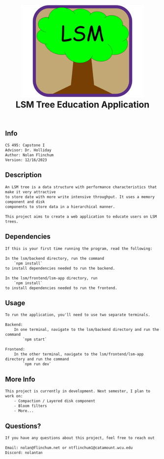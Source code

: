 <h1 align="center">
    <br>
        <a href="https://github.com/NolanTan/Capstone-1">
            <img src="lsm/frontend/lsm-app/lsm-logo.png" alt="LSM" width="400">
        </a>
    <br>
        LSM Tree Education Application
    <br><br>
</h1>

## Info
    CS 495: Capstone I
    Advisor: Dr. Holliday
    Author: Nolan Flinchum
    Version: 12/16/2023

## Description
    An LSM tree is a data structure with performance characteristics that make it very attractive
    to store date with more write intensive throughput. It uses a memory component and disk
    components to store data in a hierarchical manner.

    This project aims to create a web application to educate users on LSM trees. 

## Dependencies
    If this is your first time running the program, read the following:
    
    In the lsm/backend directory, run the command 
        `npm install` 
    to install dependencies needed to run the backend.
    
    In the lsm/frontend/lsm-app directory, run 
        `npm install` 
    to install dependencies needed to run the frontend.

## Usage
    To run the application, you'll need to use two separate terminals.
    
    Backend:
        In one terminal, navigate to the lsm/backend directory and run the command
            `npm start`
    
    Frontend:
        In the other terminal, navigate to the lsm/frontend/lsm-app directory and run the command
            `npm run dev`

## More Info
    This project is currently in development. Next semester, I plan to work on:
        - Compaction / Layered disk component
        - Bloom filters
        - More...

## Questions?
    If you have any questions about this project, feel free to reach out

    Email: nolan@flinchum.net or ntflinchum1@catamount.wcu.edu
    Discord: nolantan
